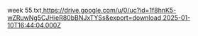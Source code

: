week 55.txt,https://drive.google.com/u/0/uc?id=1f8hnK5-wZRuwNg5CJHieR80bBNJxTYSs&export=download,2025-01-10T16:44:04.000Z